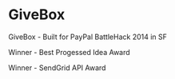 GiveBox
=======

GiveBox - Built for PayPal BattleHack 2014 in SF

Winner - Best Progessed Idea Award

Winner - SendGrid API Award
